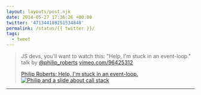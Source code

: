 ```yaml
---
layout: layouts/post.njk
date: 2014-05-27 17:36:26 +00:00
twitter: '471344189251534848'
permalink: /status/{{ twitter }}/
tags: 
  - tweet
---
```


> JS devs, you'll want to watch this: "Help, I'm stuck in an event-loop." talk by [@philip_roberts](https://twitter.com/philip_roberts) [vimeo.com/96425312](http://vimeo.com/96425312)
> 
> [<span>Philip Roberts: Help, I'm stuck in an event-loop.</span> ![Philip and a slide about call stack](/img/_vimeo/471344189251534848.jpeg)](http://vimeo.com/96425312)

---
